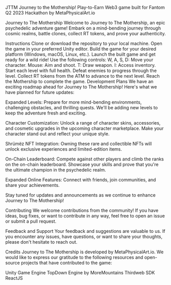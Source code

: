 JTTM
Journey to the Mothership! Play-to-Earn Web3 game built for Fantom Q2 2023 Hackathon by MetaPhysicalArt.io

Journey to The Mothership
Welcome to Journey to The Mothership, an epic psychedelic adventure game! Embark on a mind-bending journey through cosmic realms, battle clones, collect RT tokens, and prove your authenticity.

Instructions
Clone or download the repository to your local machine.
Open the game in your preferred Unity editor.
Build the game for your desired platform (Windows, macOS, Linux, etc.).
Launch the built game and get ready for a wild ride!
Use the following controls:
W, A, S, D: Move your character.
Mouse: Aim and shoot.
T: Draw weapon.
I: Access inventory.
Start each level with full health.
Defeat enemies to progress through the level.
Collect RT tokens from the ATM to advance to the next level.
Reach the Mothership to complete the game.
Development Plans
We have an exciting roadmap ahead for Journey to The Mothership! Here's what we have planned for future updates:

Expanded Levels: Prepare for more mind-bending environments, challenging obstacles, and thrilling quests. We'll be adding new levels to keep the adventure fresh and exciting.

Character Customization: Unlock a range of character skins, accessories, and cosmetic upgrades in the upcoming character marketplace. Make your character stand out and reflect your unique style.

Shrümëz NFT Integration: Owning these rare and collectible NFTs will unlock exclusive experiences and limited-edition items.

On-Chain Leaderboard: Compete against other players and climb the ranks on the on-chain leaderboard. Showcase your skills and prove that you're the ultimate champion in the psychedelic realm.

Expanded Online Features: Connect with friends, join communities, and share your achievements.

Stay tuned for updates and announcements as we continue to enhance Journey to The Mothership!

Contributing
We welcome contributions from the community! If you have ideas, bug fixes, or want to contribute in any way, feel free to open an issue or submit a pull request.

Feedback and Support
Your feedback and suggestions are valuable to us. If you encounter any issues, have questions, or want to share your thoughts, please don't hesitate to reach out.

Credits
Journey to The Mothership is developed by MetaPhysicalArt.io. We would like to express our gratitude to the following resources and open-source projects that have contributed to the game:

Unity Game Engine
TopDown Engine by MoreMountains
Thirdweb SDK
ReactJS
